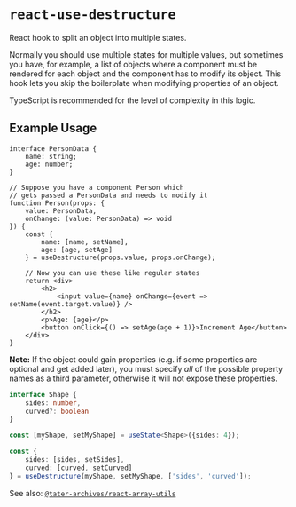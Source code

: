 # `react-use-destructure`

React hook to split an object into multiple states.

Normally you should use multiple states for multiple values, but sometimes you
have, for example, a list of objects where a component must be rendered for
each object and the component has to modify its object. This hook lets you skip
the boilerplate when modifying properties of an object.

TypeScript is recommended for the level of complexity in this logic.

## Example Usage

```tsx
interface PersonData {
    name: string;
    age: number;
}

// Suppose you have a component Person which
// gets passed a PersonData and needs to modify it
function Person(props: {
    value: PersonData,
    onChange: (value: PersonData) => void
}) {
    const {
        name: [name, setName],
        age: [age, setAge]
    } = useDestructure(props.value, props.onChange);    
    
    // Now you can use these like regular states
    return <div>
        <h2>
            <input value={name} onChange={event => setName(event.target.value)} />
        </h2>
        <p>Age: {age}</p>
        <button onClick={() => setAge(age + 1)}>Increment Age</button>
    </div>
}
```

**Note:** If the object could gain properties (e.g. if some properties are
optional and get added later), you must specify *all* of the possible property
names as a third parameter, otherwise it will not expose these properties.

```ts
interface Shape {
    sides: number,
    curved?: boolean    
}

const [myShape, setMyShape] = useState<Shape>({sides: 4});

const {
    sides: [sides, setSides],
    curved: [curved, setCurved]
} = useDestructure(myShape, setMyShape, ['sides', 'curved']);
```

See also: [`@tater-archives/react-array-utils`](https://www.npmjs.com/package/@tater-archives/react-array-utils)
